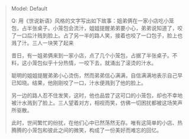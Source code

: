> Model: Default
> 
> Q: 用《世说新语》风格的文字写出如下故事：姐弟俩在一家小店吃小笼包，占半张桌子。小笼包会流汁，姐姐提醒弟弟要小心，弟弟说知道了，咬了一口后汁贱到脸上。占了另一半的路人笑，接着也咬了一口包子，脸上也溅了汁。三人一块笑了起来
> 
> 昔日，有一姐弟俩来到一家小店，点了几个小笼包，占据了半张桌子。不料，这小笼包似乎十分热情，一咬下去，就涌出了滚烫的汁水。
> 
> 聪明的姐姐提醒弟弟小心烫伤，然而弟弟信心满满，自信满满地表示自己早已知晓。结果，他刚刚咬了一口，汁水便溅到了他的脸上。
> 
> 另一边的路人忍不住发笑，这时，他也品尝了这可口的小笼包，却也不幸地被汁水溅到了脸上。三人望着对方，相视而笑，仿佛一切困扰都被这场笑声所驱散。
> 
> 此时，世间繁忙的纷扰，在他们心中已然荡然无存。唯有这简单的小店、热腾腾的小笼包和彼此之间的微笑，构成了一份美好而难忘的回忆。